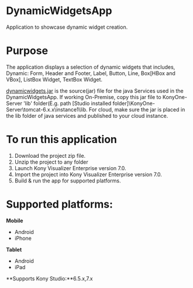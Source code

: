 DynamicWidgetsApp
=================
Application to showcase dynamic widget creation.

# Purpose
The application displays a selection of dynamic widgets that includes, Dynamic: Form, Header and Footer, Label, Button, Line, Box[HBox and VBox], ListBox Widget, TextBox Widget.

[dynamicwidgets.jar](https://github.com/kony/DynamicWidgetsApp/tree/master/Resource%20required) is the source(jar) file for the java Services used in the DynamicWidgetsApp. If working On-Premise, copy this jar file to KonyOne-Server 'lib' folder(E.g. path [Studio installed folder]\KonyOne-Server\tomcat-6.x.x\instance1\lib. For cloud, make sure the jar is placed in the lib folder of java services and published to your cloud instance.




# To run this application

1. Download the project zip file.
2. Unzip the project to any folder
3. Launch Kony Visualizer Enterprise version 7.0.
4. Import the project into Kony Visualizer Enterprise version 7.0.
5. Build & run the app for supported platforms.

# Supported platforms:
**Mobile**
 * Android
 * iPhone

 
**Tablet** 
 * Android
 * iPad


**Supports Kony Studio:**6.5.x,7.x
 
